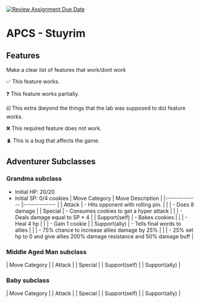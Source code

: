 [![Review Assignment Due Date](https://classroom.github.com/assets/deadline-readme-button-22041afd0340ce965d47ae6ef1cefeee28c7c493a6346c4f15d667ab976d596c.svg)](https://classroom.github.com/a/KprAwj1n)
# APCS - Stuyrim

## Features

Make a clear list of features that work/dont work

:white_check_mark: This feature works.

:question: This feature works partially.

:ballot_box_with_check: This extra (beyond the things that the lab was supposed to do) feature works.

:x: This required feature does not work.

:beetle: This is a bug that affects the game.


## Adventurer Subclasses

### Grandma subclass
 - Initial HP: 20/20
 - Initial SP: 0/4 cookies
| Move Category | Move Description                                                             |
|:------------- |:-------------                                                                |
| Attack        | - Hits opponent with rolling pin.                                            |
|               | - Does 8 damage                                                              |
| Special       | - Consumes cookies to get a hyper attack                                     |
|               | - Deals damage equal to SP * 4                                               |
| Support(self) | - Bakes cookies                                                              |
|               | - Heal 4 hp                                                                  |
|               | - Gain 1 cookie                                                              |
| Support(ally) | - Tells final words to allies                                                |
|               | - 75% chance to increase allies damage by 25%                                |
|               | - 25% set hp to 0 and give allies 200% damage resistance and 50% damage buff |

### Middle Aged Man subclass
| Move Category |
| Attack        |
| Special       |
| Support(self) |
| Support(ally) |

### Baby subclass
| Move Category |
| Attack        |
| Special       |
| Support(self) |
| Support(ally) |
